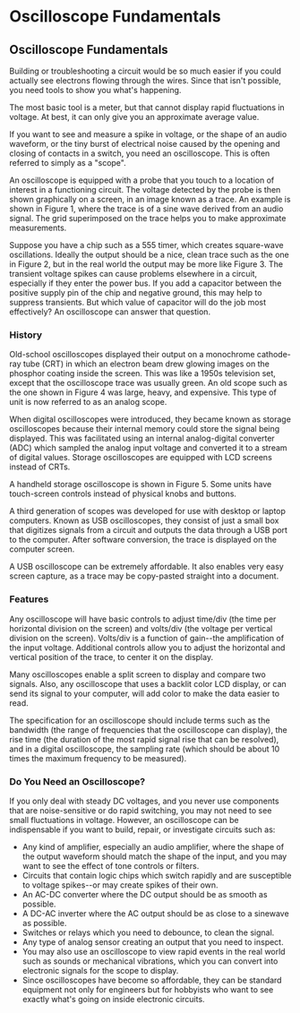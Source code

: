 # Oscilloscope Fundamentals

## Oscilloscope Fundamentals

Building or troubleshooting a circuit would be so much easier if you could actually see electrons flowing through the wires. Since that isn't possible, you need tools to show you what's happening.

The most basic tool is a meter, but that cannot display rapid fluctuations in voltage. At best, it can only give you an approximate average value.

If you want to see and measure a spike in voltage, or the shape of an audio waveform, or the tiny burst of electrical noise caused by the opening and closing of contacts in a switch, you need an oscilloscope. This is often referred to simply as a "scope".

An oscilloscope is equipped with a probe that you touch to a location of interest in a functioning circuit. The voltage detected by the probe is then shown graphically on a screen, in an image known as a trace. An example is shown in Figure 1, where the trace is of a sine wave derived from an audio signal. The grid superimposed on the trace helps you to make approximate measurements.

Suppose you have a chip such as a 555 timer, which creates square-wave oscillations. Ideally the output should be a nice, clean trace such as the one in Figure 2, but in the real world the output may be more like Figure 3. The transient voltage spikes can cause problems elsewhere in a circuit, especially if they enter the power bus. If you add a capacitor between the positive supply pin of the chip and negative ground, this may help to suppress transients. But which value of capacitor will do the job most effectively? An oscilloscope can answer that question.

### History

Old-school oscilloscopes displayed their output on a monochrome cathode-ray tube \(CRT\) in which an electron beam drew glowing images on the phosphor coating inside the screen. This was like a 1950s television set, except that the oscilloscope trace was usually green. An old scope such as the one shown in Figure 4 was large, heavy, and expensive. This type of unit is now referred to as an analog scope.

When digital oscilloscopes were introduced, they became known as storage oscilloscopes because their internal memory could store the signal being displayed. This was facilitated using an internal analog-digital converter \(ADC\) which sampled the analog input voltage and converted it to a stream of digital values. Storage oscilloscopes are equipped with LCD screens instead of CRTs.

A handheld storage oscilloscope is shown in Figure 5. Some units have touch-screen controls instead of physical knobs and buttons.

A third generation of scopes was developed for use with desktop or laptop computers. Known as USB oscilloscopes, they consist of just a small box that digitizes signals from a circuit and outputs the data through a USB port to the computer. After software conversion, the trace is displayed on the computer screen.

A USB oscilloscope can be extremely affordable. It also enables very easy screen capture, as a trace may be copy-pasted straight into a document.

### Features

Any oscilloscope will have basic controls to adjust time/div \(the time per horizontal division on the screen\) and volts/div \(the voltage per vertical division on the screen\). Volts/div is a function of gain--the amplification of the input voltage. Additional controls allow you to adjust the horizontal and vertical position of the trace, to center it on the display.

Many oscilloscopes enable a split screen to display and compare two signals. Also, any oscilloscope that uses a backlit color LCD display, or can send its signal to your computer, will add color to make the data easier to read.

The specification for an oscilloscope should include terms such as the bandwidth \(the range of frequencies that the oscilloscope can display\), the rise time \(the duration of the most rapid signal rise that can be resolved\), and in a digital oscilloscope, the sampling rate \(which should be about 10 times the maximum frequency to be measured\).

### Do You Need an Oscilloscope?

If you only deal with steady DC voltages, and you never use components that are noise-sensitive or do rapid switching, you may not need to see small fluctuations in voltage. However, an oscilloscope can be indispensable if you want to build, repair, or investigate circuits such as:

* Any kind of amplifier, especially an audio amplifier, where the shape of the output waveform should match the shape of the input, and you may want to see the effect of tone controls or filters.
* Circuits that contain logic chips which switch rapidly and are susceptible to voltage spikes--or may create spikes of their own.
* An AC-DC converter where the DC output should be as smooth as possible.
* A DC-AC inverter where the AC output should be as close to a sinewave as possible.
* Switches or relays which you need to debounce, to clean the signal.
* Any type of analog sensor creating an output that you need to inspect.
* You may also use an oscilloscope to view rapid events in the real world such as sounds or mechanical vibrations, which you can convert into electronic signals for the scope to display.
* Since oscilloscopes have become so affordable, they can be standard equipment not only for engineers but for hobbyists who want to see exactly what's going on inside electronic circuits.

